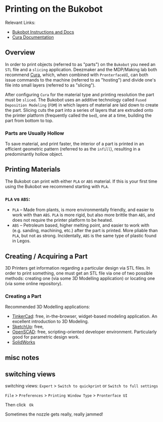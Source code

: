 # Printing on the Bukobot

Relevant Links:
* [Bukobot Instructions and Docs](http://bukobot.com/Bukobot%203D%20Printer)
* [Cura Documentation](https://ultimaker.com/en/products/cura-software)


## Overview

In order to print objects (referred to as "parts") on the `Bukobot` you need an `STL` file and a `slicing` application. Deezmaker and the MDP/Making lab both recommend [Cura](https://ultimaker.com/en/products/cura-software), which, when combined with `PronterfaceUI`, can both issue commands to the machine (referred to as "hosting") and divide one's file into small layers (referred to as "slicing").

After configuring `Cura` for the material type and printing resolution the part must be `sliced`. The Bukobot uses an additive technology called `Fused Deposition Modeling` (`FDM`) in which layers of material are laid down to create the part. Slicing cuts the part into a series of layers that are extruded onto the printer platform (frequently called the `bed`), one at a time, building the part from bottom to top.


### Parts are Usually Hollow

To save material, and print faster, the interior of a part is printed in an efficient geometric pattern (referred to as the `infill`), resulting in a predominantly hollow object.

## Printing Materials

The Bukobot can print with either `PLA` or `ABS` material. If this is your first time using the Bukobot we recommend starting with `PLA`.

### `PLA` vs `ABS`:
* `PLA` – Made from plants, is more environmentally friendly, and easier to work with than `ABS`. `PLA` is more rigid, but also more brittle than `ABS`, and does not require the printer platform to be heated.
* `ABS` – Petroleum based, higher melting point, and easier to work with (e.g. sanding, machining, etc.) after the part is printed. More pliable than `PLA`, but not as strong. Incidentally, `ABS` is the same type of plastic found in Legos.

## Creating / Acquiring a Part

3D Printers get information regarding a particular design via STL files. In order to print something, one must get an STL file via one of two possible methods: creating one (via some 3D Modelling application) or locating one (via some online repository).


### Creating a Part

Recommended 3D Modelling applications:
* [TinkerCad](https://www.tinkercad.com/): free, in-the-browser, widget-based modeling application. An excellent introduction to 3D Modeling.
* [SketchUp](http://www.sketchup.com/): free, 
* [OpenSCAD](http://www.openscad.org/): free, scripting-oriented developer environment. Particularly good for parametric design work.
* [SolidWorks](http://www.solidworks.com/)


## misc notes

## switching views

switching views: `Expert` > `Switch to quickprint` or `Switch to full settings`

`File` > `Preferences` > `Printing Window Type` > `Pronterface UI`

Then click ` Ok`

Sometimes the nozzle gets really, really jammed!
